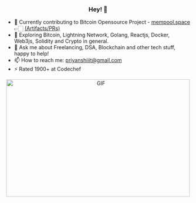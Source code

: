 <h3 align="center"> Hey! 👋</h3>

- 🔭 Currently contributing to Bitcoin Opensource Project - [mempool.space](https://github.com/mempool/mempool) 👉🏻 [(Artifacts/PRs)](https://priyanshiiit.notion.site/Summer-of-Bitcoin-Artifacts-bf68da8990c74171a85aa2197690cd21)
- 🌱 Exploring Bitcoin, Lightning Network, Golang, Reactjs, Docker, Web3js, Solidity and Crypto in general.
- 💬 Ask me about Freelancing, DSA, Blockchain and other tech stuff, happy to help!
- 📫 How to reach me: priyanshiiit@gmail.com
- ⚡  Rated 1900+ at Codechef

<div align="center">
     
<!-- ![Priyansh's github stats](https://github-readme-stats.vercel.app/api?username=priyanshiiit&show_icons=true,theme=chartreuse-dark) -->
 <img align="center" alt="GIF" src="https://github.com/priyanshiiit/priyanshiiit/blob/main/code.gif?raw=true" width="500" height="320" />
</div>

<!-- <p align="center">
<img src="https://visitor-badge.laobi.icu/badge?page_id=priyanshiiit"/>       
</p> -->
     


